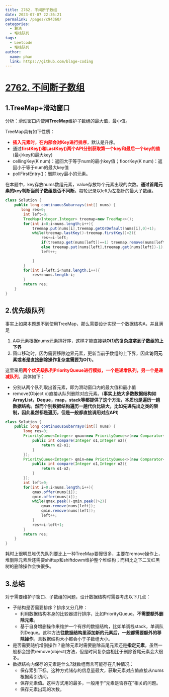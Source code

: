 ```yaml
---
title: 2762. 不间断子数组
date: 2023-07-07 22:36:21
permalink: /pages/c94360/
categories:
  - 算法
  - 堆栈队列
tags:
  - Leetcode
  - 堆栈队列
author: 
  name: phan
  link: https://github.com/blage-coding
---
```

# [2762. 不间断子数组](https://leetcode.cn/problems/continuous-subarrays/)

## 1.TreeMap+滑动窗口

分析：滑动窗口内使用**TreeMap**维护子数组的最大值，最小值。

TreeMap具有如下性质：

- <font color="red">**插入元素时，在内部会对Key进行排序**</font>，默认是升序。
- 通过<font color="red">**firstKey()和LastKey()两个API分别获取第一个key和最后一个key的值**</font>(最小key和最大key)
- cellingKey(K num)：返回大于等于num的最小key值；floorKey(K num)：返回小于等于num的最大key值
- pollFirstEntry()：删除key最小的元素。

在本题中，key存放nums数组元素，value存放每个元素出现的次数。**通过首尾元素的key判断当前子数组是否不间断**。每轮记录以left为左指针的最大子数组。

```java
class Solution {
    public long continuousSubarrays(int[] nums) {
       long res=0;
        int left=0;
        TreeMap<Integer,Integer> treemap=new TreeMap<>();
        for(int i=0;i<nums.length;i++){
            treemap.put(nums[i],treemap.getOrDefault(nums[i],0)+1);
            while(treemap.lastKey()-treemap.firstKey()>2){
                res+=i-left;
                if(treemap.get(nums[left])==1) treemap.remove(nums[left]);
                else treemap.put(nums[left],treemap.get(nums[left])-1);
                left++;

            }
        }
        for(int i=left;i<nums.length;i++){
            res+=nums.length-i;
        }
        return res;
    }
}
```

## 2.优先级队列

事实上如果本题想不到使用TreeMap，那么需要设计实现一个数据结构A，并且满足

1. A中元素根据nums元素排好序，这样才能直接**以O(1)的复杂度拿到子数组的上下界**
2. 窗口移动时，因为需要移除边界元素，更新当前子数组的上下界，因此**访问元素或者是直接删除操作复杂度需要为O(1**)。

这里采用<font color="red">**两个优先级队列PriorityQueue进行模拟，一个是递增队列，另一个是递减队列**</font>。具体如下：

- 分别从两个队列取出首元素，即为滑动窗口内的最大值和最小值
- remove(Object o)直接从队列删除对应元素。(**事实上绝大多数数据结构如ArrayList，Deque，map，stack等都提供了这个方法，本质也是遍历一趟数据结构。然而个别数据结构遍历一趟代价比较大，比如先进先出之类的限制，因此虽然都是遍历，但是一般都直接调用对应API**)

```java
class Solution {
    public long continuousSubarrays(int[] nums) {
        long res=0;
        PriorityQueue<Integer> qmax=new PriorityQueue<>(new Comparator<Integer>(){
            public int compare(Integer o1,Integer o2){
                return o2-o1;
            }
        });
        PriorityQueue<Integer> qmin=new PriorityQueue<>(new Comparator<Integer>(){
            public int compare(Integer o1,Integer o2){
                return o1-o2;
            }
        });
        int left=0;
        for(int i=0;i<nums.length;i++){
            qmax.offer(nums[i]);
            qmin.offer(nums[i]);
            while(qmax.peek()-qmin.peek()>2){
                qmax.remove(nums[left]);
                qmin.remove(nums[left]);
                left++;
            }
            res+=i-left+1;
        }
        return res;
    }
}
```

耗时上很明显堆优先队列要比上一种TreeMap要慢很多，主要在remove操作上，堆删除元素后还需要shiftup和shiftdowm维护整个堆结构；而相比之下二叉红黑树的删除操作会快很多。

## 3.总结

对于需要维护子窗口、子数组的问题，设计数据结构时需要考虑以下几点：

- 子结构是否需要排序？排序又分几种：
  - 利用数据结构本身的比较器进行排序，比如PriorityQueue。**不需要额外删除元素**。
  - 基于自身增删操作来维护一个有序的数据结构，比如单调栈stack，单调队列Deque。这种方法**往数据结构里添加新的元素后，一般都需要额外的移除操作**。且数据结构大小都会小于子数组大小。
- 是否需要随机增删操作？删除元素时需要删除首尾元素还是**指定元素**。虽然一般都会提供remove(object)方法，但是时间复杂度相比于删除首尾元素会大很多。
- 数据结构内保存的元素是什么?就数组而言可能存在几种情况：
  - 保存索引下标。这种方式储存的信息量最大，获取元素对应值直接从nums根据索引访问。
  - 保存元素值。这种方式用的最多，一般用于“元素是否存在”相关的问题。
  - 保存元素出现的次数。